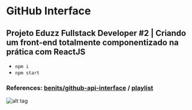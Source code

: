 # GitHub Interface

## Projeto Eduzz Fullstack Developer #2 | Criando um front-end totalmente componentizado na prática com ReactJS

- `npm i`
- `npm start`

### References: [benits/github-api-interface](https://github.com/benits/github-api-interface) / [playlist](https://www.youtube.com/playlist?list=PLTv2Rbwcr_Cru7KIHcffE1Shg9X9Eix7a)

![alt tag](https://hermes.digitalinnovation.one/assets/diome/logo.png)
